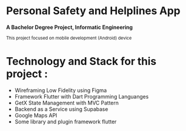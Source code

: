 # **Personal Safety and Helplines App**
**A Bachelor Degree Project, Informatic Engineering**

<sub> This project focused on mobile development (Android) device </sub>

# **Technology and Stack for this project :**
- Wireframing Low Fidelity using Figma
- Framework Flutter with Dart Programming Languanges
- GetX State Management with MVC Pattern
- Backend as a Service using Supabase
- Google Maps API
- Some library and plugin framework flutter
